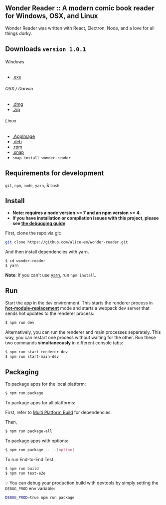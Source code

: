 ## Wonder Reader :: A modern comic book reader for Windows, OSX, and Linux
Wonder Reader was written with React, Electron, Node, and a love for all things dorky.

## Downloads `version 1.0.1`
###### Windows
* [.exe](http://sevenouncestudios.com/wonder-reader/bin/Wonder%20Reader%20Setup%201.0.1.exe)
###### OSX / Darwin
* [.dmg](http://sevenouncestudios.com/wonder-reader/bin/Wonder%20Reader-1.0.1.dmg)
* [.zip](http://sevenouncestudios.com/wonder-reader/bin/Wonder%20Reader-1.0.1-mac.zip)
###### Linux
* [.AppImage](http://sevenouncestudios.com/wonder-reader/bin/wonder-reader-1.0.1-x86_64.AppImage)
* [.deb](http://sevenouncestudios.com/wonder-reader/bin/wonder-reader_1.0.1_amd64.deb)
* [.rpm](http://sevenouncestudios.com/wonder-reader/bin/wonder-reader-1.0.1.x86_64.rpm)
* [.snap](http://sevenouncestudios.com/wonder-reader/bin/wonder-reader_1.0.1_amd64.snap)
* `snap install wonder-reader`

## Requirements for development
`git`, `npm`, `node`, `yarn`, & `bash`

## Install

* **Note: requires a node version >= 7 and an npm version >= 4.**
* **If you have installation or compilation issues with this project, please see [the debugging guide](https://github.com/chentsulin/electron-react-boilerplate/issues/400)**

First, clone the repo via git:

```bash
git clone https://github.com/alice-em/wonder-reader.git
```

And then install dependencies with yarn.

```bash
$ cd wonder-reader
$ yarn
```
**Note**: If you can't use [yarn](https://github.com/yarnpkg/yarn), run `npm install`.

## Run

Start the app in the `dev` environment. This starts the renderer process in [**hot-module-replacement**](https://webpack.js.org/guides/hmr-react/) mode and starts a webpack dev server that sends hot updates to the renderer process:

```bash
$ npm run dev
```

Alternatively, you can run the renderer and main processes separately. This way, you can restart one process without waiting for the other. Run these two commands **simultaneously** in different console tabs:

```bash
$ npm run start-renderer-dev
$ npm run start-main-dev
```

## Packaging

To package apps for the local platform:

```bash
$ npm run package
```

To package apps for all platforms:

First, refer to [Multi Platform Build](https://www.electron.build/multi-platform-build) for dependencies.

Then,
```bash
$ npm run package-all
```

To package apps with options:

```bash
$ npm run package -- --[option]
```

To run End-to-End Test

```bash
$ npm run build
$ npm run test-e2e
```

:bulb: You can debug your production build with devtools by simply setting the `DEBUG_PROD` env variable:
```bash
DEBUG_PROD=true npm run package
```

